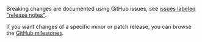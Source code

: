 Breaking changes are documented using GitHub issues, see [issues labeled "release notes"](https://github.com/hapijs/rejoice/issues?q=is%3Aissue+label%3A%22release+notes%22).

If you want changes of a specific minor or patch release, you can browse the [GitHub milestones](https://github.com/hapijs/rejoice/milestones?state=closed&direction=asc&sort=due_date).
